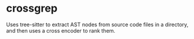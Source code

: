 # crossgrep

Uses tree-sitter to extract AST nodes from source code files in a directory, and then uses a cross encoder to rank them.


